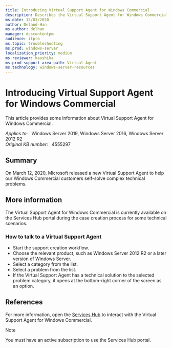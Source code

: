 ```yaml
---
title: Introducing Virtual Support Agent for Windows Commercial
description: Describes the Virtual Support Agent for Windows Commercial that debuted on March 12, 2020.
ms.date: 12/03/2020
author: Deland-Han
ms.author: delhan 
manager: dcscontentpm
audience: itpro
ms.topic: troubleshooting
ms.prod: windows-server
localization_priority: medium
ms.reviewer: kaushika
ms.prod-support-area-path: Virtual Agent
ms.technology: windows-server-resources
---
```

# Introducing Virtual Support Agent for Windows Commercial

This article provides some information about Virtual Support Agent for Windows Commercial.

_Applies to:_ &nbsp; Windows Server 2019, Windows Server 2016, Windows Server 2012 R2  
_Original KB number:_ &nbsp; 4555297

## Summary

On March 12, 2020, Microsoft released a new Virtual Support Agent to help our Windows Commercial customers self-solve complex technical problems.

## More information

The Virtual Support Agent for Windows Commercial is currently available on the Services Hub portal during the case creation process for some technical scenarios.

### How to talk to a Virtual Support Agent

- Start the support creation workflow.
- Choose the relevant product, such as Windows Server 2012 R2 or a later version of Windows Server.
- Select a category from the list.
- Select a problem from the list.
- If the Virtual Support Agent has a technical solution to the selected problem category, it opens at the bottom-right corner of the screen as an option.

## References

For more information, open the [Services Hub](https://serviceshub.microsoft.com/) to interact with the Virtual Support Agent for Windows Commercial.

> [!NOTE]
> You must have an active subscription to use the Services Hub portal.
